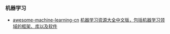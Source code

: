 ### 机器学习

* [awesome-machine-learning-cn](https://github.com/jobbole/awesome-machine-learning-cn) [机器学习资源大全中文版，包括机器学习领域的框架、库以及软件](https://github.com/jobbole/awesome-machine-learning-cn%29机器学习资源大全中文版，包括机器学习领域的框架、库以及软件)



